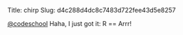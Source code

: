 Title: chirp
Slug: d4c288d4dc8c7483d722fee43d5e8257

<a href="http://twitter.com/codeschool">@codeschool</a> Haha, I just got it: R == Arrr!

